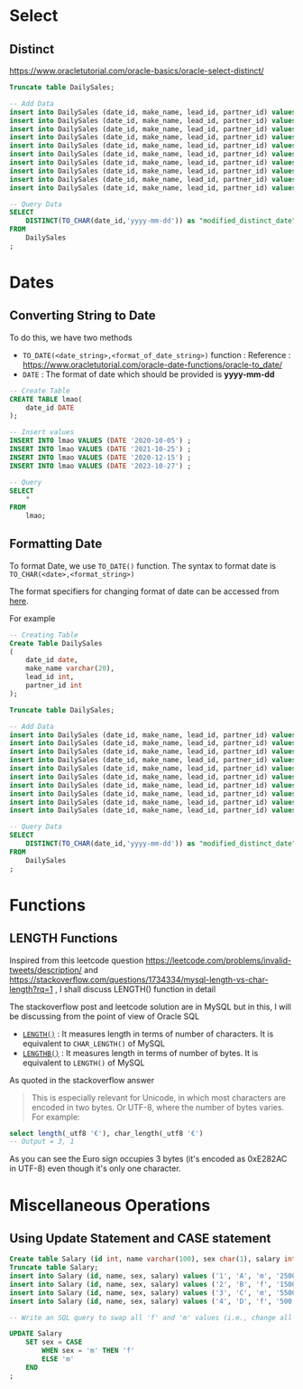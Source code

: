 # Select

## Distinct

https://www.oracletutorial.com/oracle-basics/oracle-select-distinct/

```sql
Truncate table DailySales;

-- Add Data
insert into DailySales (date_id, make_name, lead_id, partner_id) values (DATE '2020-12-8', 'toyota', '0', '1');
insert into DailySales (date_id, make_name, lead_id, partner_id) values (DATE '2020-12-8', 'toyota', '1', '0');
insert into DailySales (date_id, make_name, lead_id, partner_id) values (DATE '2020-12-8', 'toyota', '1', '2');
insert into DailySales (date_id, make_name, lead_id, partner_id) values (DATE '2020-12-7', 'toyota', '0', '2');
insert into DailySales (date_id, make_name, lead_id, partner_id) values (DATE '2020-12-7', 'toyota', '0', '1');
insert into DailySales (date_id, make_name, lead_id, partner_id) values (DATE '2020-12-8', 'honda', '1', '2');
insert into DailySales (date_id, make_name, lead_id, partner_id) values (DATE '2020-12-8', 'honda', '2', '1');
insert into DailySales (date_id, make_name, lead_id, partner_id) values (DATE '2020-12-7', 'honda', '0', '1');
insert into DailySales (date_id, make_name, lead_id, partner_id) values (DATE '2020-12-7', 'honda', '1', '2');
insert into DailySales (date_id, make_name, lead_id, partner_id) values (DATE '2020-12-7', 'honda', '2', '1');

-- Query Data
SELECT
    DISTINCT(TO_CHAR(date_id,'yyyy-mm-dd')) as "modified_distinct_date"
FROM
	DailySales
;
```

# Dates

## Converting String to Date

To do this, we have two methods

- `TO_DATE(<date_string>,<format_of_date_string>)` function : Reference : https://www.oracletutorial.com/oracle-date-functions/oracle-to_date/
- `DATE` : The format of date which should be provided is **yyyy-mm-dd**

```sql
-- Create Table
CREATE TABLE lmao(
    date_id DATE
);

-- Insert values
INSERT INTO lmao VALUES (DATE '2020-10-05') ;
INSERT INTO lmao VALUES (DATE '2021-10-25') ;
INSERT INTO lmao VALUES (DATE '2020-12-15') ;
INSERT INTO lmao VALUES (DATE '2023-10-27') ;

-- Query
SELECT
    *
FROM
	lmao;
```

## Formatting Date

To format Date, we use `TO_DATE()` function. The syntax to format date is
`TO_CHAR(<date>,<format_string>)`

The format specifiers for changing format of date can be accessed from [here](https://www.techonthenet.com/oracle/functions/to_date.php).

For example

```sql
-- Creating Table
Create Table DailySales
(
    date_id date,
    make_name varchar(20),
    lead_id int,
    partner_id int
);

Truncate table DailySales;

-- Add Data
insert into DailySales (date_id, make_name, lead_id, partner_id) values (DATE '2020-12-8', 'toyota', '0', '1');
insert into DailySales (date_id, make_name, lead_id, partner_id) values (DATE '2020-12-8', 'toyota', '1', '0');
insert into DailySales (date_id, make_name, lead_id, partner_id) values (DATE '2020-12-8', 'toyota', '1', '2');
insert into DailySales (date_id, make_name, lead_id, partner_id) values (DATE '2020-12-7', 'toyota', '0', '2');
insert into DailySales (date_id, make_name, lead_id, partner_id) values (DATE '2020-12-7', 'toyota', '0', '1');
insert into DailySales (date_id, make_name, lead_id, partner_id) values (DATE '2020-12-8', 'honda', '1', '2');
insert into DailySales (date_id, make_name, lead_id, partner_id) values (DATE '2020-12-8', 'honda', '2', '1');
insert into DailySales (date_id, make_name, lead_id, partner_id) values (DATE '2020-12-7', 'honda', '0', '1');
insert into DailySales (date_id, make_name, lead_id, partner_id) values (DATE '2020-12-7', 'honda', '1', '2');
insert into DailySales (date_id, make_name, lead_id, partner_id) values (DATE '2020-12-7', 'honda', '2', '1');

-- Query Data
SELECT
    DISTINCT(TO_CHAR(date_id,'yyyy-mm-dd')) as "modified_distinct_date"
FROM
	DailySales
;
```

# Functions

## LENGTH Functions

Inspired from this leetcode question https://leetcode.com/problems/invalid-tweets/description/ and https://stackoverflow.com/questions/1734334/mysql-length-vs-char-length?rq=1 , I shall discuss LENGTH() function in detail

The stackoverflow post and leetcode solution are in MySQL but in this, I will be discussing from the point of view of Oracle SQL

- [`LENGTH()`](https://docs.oracle.com/en/database/oracle/oracle-database/19/sqlrf/LENGTH.html#GUID-8F97F652-5AE8-4457-AFD7-7A6F25551E0C) : It measures length in terms of number of characters. It is equivalent to `CHAR_LENGTH()` of MySQL
- [`LENGTHB()`](https://docs.oracle.com/en/database/oracle/oracle-database/19/sqlrf/LENGTH.html#GUID-8F97F652-5AE8-4457-AFD7-7A6F25551E0C) : It measures length in terms of number of bytes. It is equivalent to `LENGTH()` of MySQL

As quoted in the stackoverflow answer

> This is especially relevant for Unicode, in which most characters are encoded in two bytes. Or UTF-8, where the number of bytes varies. For example:

```sql
select length(_utf8 '€'), char_length(_utf8 '€')
-- Output = 3, 1
```

As you can see the Euro sign occupies 3 bytes (it's encoded as 0xE282AC in UTF-8) even though it's only one character.

# Miscellaneous Operations

## Using Update Statement and CASE statement

```sql
Create table Salary (id int, name varchar(100), sex char(1), salary int);
Truncate table Salary;
insert into Salary (id, name, sex, salary) values ('1', 'A', 'm', '2500');
insert into Salary (id, name, sex, salary) values ('2', 'B', 'f', '1500');
insert into Salary (id, name, sex, salary) values ('3', 'C', 'm', '5500');
insert into Salary (id, name, sex, salary) values ('4', 'D', 'f', '500');

-- Write an SQL query to swap all 'f' and 'm' values (i.e., change all 'f' values to 'm' and vice versa) with a single update statement and no intermediate temporary tables. Note that you must write a single update statement, do not write any select statement for this problem.

UPDATE Salary
    SET sex = CASE
        WHEN sex = 'm' THEN 'f'
        ELSE 'm'
    END
;
```
